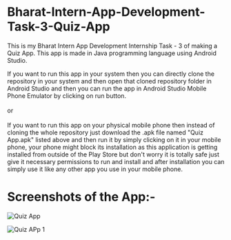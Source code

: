 # Bharat-Intern-App-Development-Task-3-Quiz-App
This is my Bharat Intern App Development Internship Task - 3 of making a Quiz App. This app is made in Java programming language using Android Studio.

If you want to run this app in your system then you can directly clone the repository in your system and then open that cloned repository folder in Android Studio and then you can run the app in Android Studio Mobile Phone Emulator by clicking on run button. \
\
or \
\
If you want to run this app on your physical mobile phone then instead of cloning the whole repository just download the .apk file named "Quiz App.apk" listed above and then run it by simply clicking on it in your mobile phone, your phone might block its installation as this application is getting installed from outside of the Play Store but don't worry it is totally safe just give it necessary permissions to run and install and after installation you can simply use it like any other app you use in your mobile phone.

# Screenshots of the App:-

![Quiz App](https://github.com/ALAG11/Bharat-Intern-App-Development-Task-3-Quiz-App/assets/96953120/1073a806-c250-41f3-9e42-8ff17be8af63)

![Quiz APp 1](https://github.com/ALAG11/Bharat-Intern-App-Development-Task-3-Quiz-App/assets/96953120/a86136f1-c6ec-4845-ad21-44faaafdb220)
